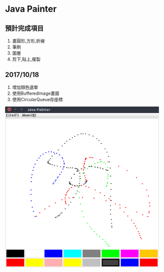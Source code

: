# Java Painter

## 預計完成項目
1. 畫圓形,方形,折線
2. 筆刷
3. 圖層
4. 剪下,貼上,複製

## 2017/10/18
1. 增加顏色選單
2. 使用BufferedImage畫圖
3. 使用CircularQueue存座標

![pic](https://github.com/JohnnyLChang/JavaPainter/blob/master/pic/painter-day1.png)
